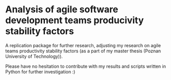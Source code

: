 # Analysis of agile software development teams producivity stability factors

A replication package for further research, adjusting my research on agile teams productivity stability factors (as a part of my master thesis (Poznan University of Technology)). 

Please have no hesitation to contribute with my results and scripts written in Python for further investigation :)
